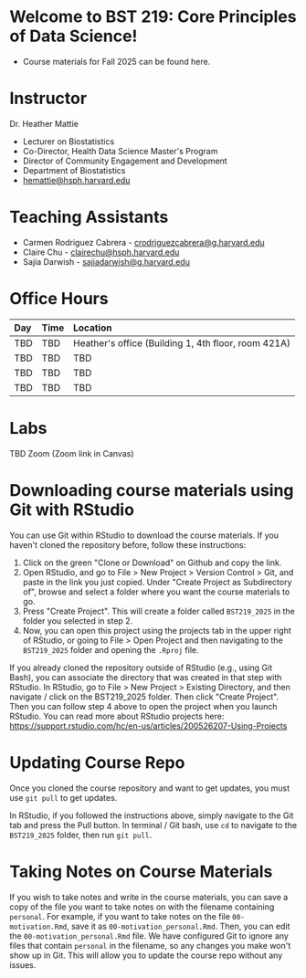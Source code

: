 # Welcome to BST 219: Core Principles of Data Science! 

* Course materials for Fall 2025 can be found here. 

# Instructor
Dr. Heather Mattie
* Lecturer on Biostatistics
* Co-Director, Health Data Science Master's Program
* Director of Community Engagement and Development
* Department of Biostatistics
* hemattie@hsph.harvard.edu

# Teaching Assistants
* Carmen Rodriguez Cabrera - crodriguezcabrera@g.harvard.edu
* Claire Chu - clairechu@hsph.harvard.edu
* Sajia Darwish - sajiadarwish@g.harvard.edu

# Office Hours

| Day      | Time | Location     |
| :---     |    :----   |    :--- |
| TBD | TBD | Heather's office (Building 1, 4th floor, room 421A) |
| TBD | TBD | TBD |
| TBD | TBD | TBD |
| TBD | TBD | TBD |

# Labs
TBD Zoom (Zoom link in Canvas)

# Downloading course materials using Git with RStudio

You can use Git within RStudio to download the course materials. If you
haven't cloned the repository before, follow these instructions:

1. Click on the green "Clone or Download" on Github and copy the link.
2. Open RStudio, and go to File > New Project > Version Control > Git,
and paste in the link you just copied. Under "Create Project as
Subdirectory of", browse and select a folder where you want the course
materials to go.
3. Press "Create Project". This will create a folder called `BST219_2025`
in the folder you selected in step 2.
4. Now, you can open this project using the projects tab in the upper
right of RStudio, or going to File > Open Project and then navigating
to the `BST219_2025` folder and opening the `.Rproj` file.

If you already cloned the repository outside of RStudio (e.g., using
Git Bash), you can associate the directory that was created in that
step with RStudio. In RStudio, go to File > New Project > Existing Directory, and then navigate / click on the BST219_2025 folder. Then click
"Create Project". Then you can follow step 4 above to open the project
when you launch RStudio. You can read more about RStudio projects here:
https://support.rstudio.com/hc/en-us/articles/200526207-Using-Projects

# Updating Course Repo

Once you cloned the course repository and want to get updates, you must
use `git pull` to get updates.

In RStudio, if you followed the instructions above, simply navigate
to the Git tab and press the Pull button. In terminal / Git bash, use
`cd` to navigate to the `BST219_2025` folder, then run `git pull`.


# Taking Notes on Course Materials

If you wish to take notes and write in the course materials, you can
save a copy of the file you want to take notes on with the filename
containing `personal`. For example, if you want to take notes on the
file `00-motivation.Rmd`, save it as `00-motivation_personal.Rmd`. Then,
you can edit the `00-motivation_personal.Rmd` file. We have configured
Git to ignore any files that contain `personal` in the filename, so any changes you make won't show up in Git. This will
allow you to update the course repo without any issues.
